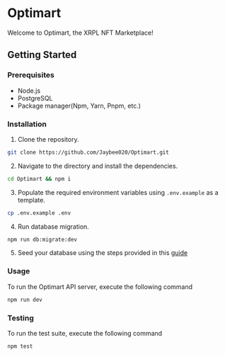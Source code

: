 # Optimart
Welcome to Optimart, the XRPL NFT Marketplace!


## Getting Started
### Prerequisites

- Node.js
- PostgreSQL
- Package manager(Npm, Yarn, Pnpm, etc.)

### Installation

1. Clone the repository.
```sh
git clone https://github.com/Jaybee020/Optimart.git
```

2. Navigate to the directory and install the dependencies.
```sh
cd Optimart && npm i
```

3. Populate the required environment variables using `.env.example` as a template.
```sh
cp .env.example .env
```

4. Run database migration.
```sh
npm run db:migrate:dev
```

5. Seed your database using the steps provided in this [guide](https://gist.github.com/prettyirrelevant/de01f52ce066de9e6fb3575513370964)

### Usage

To run the Optimart API server, execute the following command
```sh
npm run dev
```

### Testing

To run the test suite, execute the following command
```sh
npm test
```

